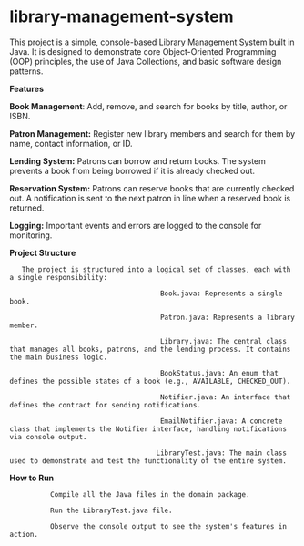 # library-management-system

This project is a simple, console-based Library Management System built in Java. It is designed to demonstrate core Object-Oriented Programming (OOP) principles, the use of Java Collections, and basic software design patterns.

**Features**

**Book Management**:        Add, remove, and search for books by title, author, or ISBN.

**Patron Management:**      Register new library members and search for them by name, contact information, or ID.

**Lending System:**         Patrons can borrow and return books.
                            The system prevents a book from being borrowed if it is already checked out.

**Reservation System:**     Patrons can reserve books that are currently checked out.
                            A notification is sent to the next patron in line when a reserved book is returned.

**Logging:**                Important events and errors are logged to the console for monitoring.

**Project Structure**

       The project is structured into a logical set of classes, each with a single responsibility:

                                         Book.java: Represents a single book.
                                         
                                         Patron.java: Represents a library member.
                                         
                                         Library.java: The central class that manages all books, patrons, and the lending process. It contains the main business logic.
                                         
                                         BookStatus.java: An enum that defines the possible states of a book (e.g., AVAILABLE, CHECKED_OUT).
                                         
                                         Notifier.java: An interface that defines the contract for sending notifications.
                                         
                                         EmailNotifier.java: A concrete class that implements the Notifier interface, handling notifications via console output.
                                         
                                        LibraryTest.java: The main class used to demonstrate and test the functionality of the entire system.

**How to Run**

              Compile all the Java files in the domain package.
              
              Run the LibraryTest.java file.
              
              Observe the console output to see the system's features in action.
